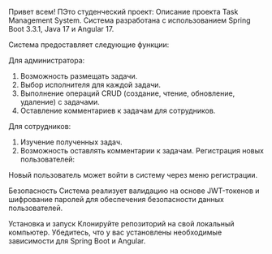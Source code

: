 Привет всем!
ПЭто студенческий проект:  Описание проекта Task Management System. Система разработана с использованием Spring Boot 3.3.1, Java 17 и Angular 17.

Система предоставляет следующие функции:

Для администратора:
1) Возможность размещать задачи.
2) Выбор исполнителя для каждой задачи.
3) Выполнение операций CRUD (создание, чтение, обновление, удаление) с задачами.
4) Оставление комментариев к задачам для сотрудников.
   
Для сотрудников:
1) Изучение полученных задач.
2) Возможность оставлять комментарии к задачам.
Регистрация новых пользователей:

Новый пользователь может войти в систему через меню регистрации.

Безопасность
Система реализует валидацию на основе JWT-токенов и шифрование паролей для обеспечения безопасности данных пользователей.

Установка и запуск
Клонируйте репозиторий на свой локальный компьютер.
Убедитесь, что у вас установлены необходимые зависимости для Spring Boot и Angular.
